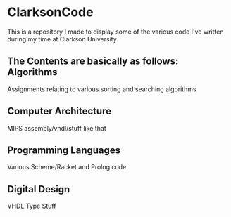 # ClarksonCode

This is a repository I made to display some of the various code I've written during my time at Clarkson University.

The Contents are basically as follows:
Algorithms
----------
Assignments relating to various sorting and searching algorithms

Computer Architecture
---------------------
MIPS assembly/vhdl/stuff like that

Programming Languages
---------------------
Various Scheme/Racket and Prolog code

Digital Design
--------------
VHDL Type Stuff